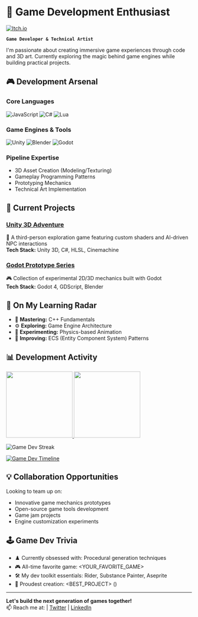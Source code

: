 # 👾 Game Development Enthusiast

[![Itch.io](https://img.shields.io/badge/-Itch.io-FA5C5C?style=flat-square&logo=itch.io&logoColor=white)](https://javiendev.itch.io/)

**`Game Developer & Technical Artist`**

I'm passionate about creating immersive game experiences through code and 3D art. Currently exploring the magic behind game engines while building practical projects.

## 🎮 Development Arsenal

### Core Languages
![JavaScript](https://img.shields.io/badge/-JavaScript-F7DF1E?style=flat-square&logo=javascript&logoColor=black)
![C#](https://img.shields.io/badge/-C%23-239120?style=flat-square&logo=c-sharp&logoColor=white)
![Lua](https://img.shields.io/badge/-Lua-2C2D72?style=flat-square&logo=lua&logoColor=white)

### Game Engines & Tools
![Unity](https://img.shields.io/badge/-Unity-000000?style=flat-square&logo=unity&logoColor=white)
![Blender](https://img.shields.io/badge/-Blender-F5792A?style=flat-square&logo=blender&logoColor=white)
![Godot](https://img.shields.io/badge/-Godot-478CBF?style=flat-square&logo=godot-engine&logoColor=white)

### Pipeline Expertise
- 3D Asset Creation (Modeling/Texturing)
- Gameplay Programming Patterns
- Prototyping Mechanics
- Technical Art Implementation

## 🚀 Current Projects

### [Unity 3D Adventure](<PROJECT_LINK>)
🏰 A third-person exploration game featuring custom shaders and AI-driven NPC interactions  
**Tech Stack:** Unity 3D, C#, HLSL, Cinemachine

### [Godot Prototype Series](<PROJECT_LINK>)
🎮 Collection of experimental 2D/3D mechanics built with Godot  
**Tech Stack:** Godot 4, GDScript, Blender

## 🔭 On My Learning Radar
- 🧠 **Mastering:** C++ Fundamentals
- ⚙️ **Exploring:** Game Engine Architecture
- 🎨 **Experimenting:** Physics-based Animation
- 🔄 **Improving:** ECS (Entity Component System) Patterns

## 📊 Development Activity

<a href="https://github.com/<USERNAME>">
  <img height="180em" src="https://github-readme-stats.vercel.app/api?username=JavienDev&show_icons=true&theme=radical&include_all_commits=true&count_private=true"/>
  <img height="180em" src="https://github-readme-stats.vercel.app/api/top-langs/?username=JavienDev&layout=compact&theme=radical"/>
</a>

![Game Dev Streak](https://streak-stats.demolab.com?user=JavienDev&theme=radical&fire=DD2727)

[![Game Dev Timeline](https://github-readme-activity-graph.vercel.app/graph?username=JavienDev&theme=github-dark)](https://github.com/ashutosh00710/github-readme-activity-graph)

## 💡 Collaboration Opportunities
Looking to team up on:
- Innovative game mechanics prototypes
- Open-source game tools development
- Game jam projects
- Engine customization experiments

## 🕹️ Game Dev Trivia
- ♟️ Currently obsessed with: Procedural generation techniques
- 🎮 All-time favorite game: <YOUR_FAVORITE_GAME>
- 🛠️ My dev toolkit essentials: Rider, Substance Painter, Aseprite
- 🎨 Proudest creation: <BEST_PROJECT> (<LINK>)

---

**Let's build the next generation of games together!**  
📫 Reach me at: [<EMAIL>](mailto:<EMAIL>) | [Twitter](<TWITTER_LINK>) | [LinkedIn](<LINKEDIN_LINK>)
